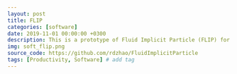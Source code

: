 ```yaml
---
layout: post
title: FLIP
categories: [software]
date: 2019-11-01 00:00:00 +0300
description: This is a prototype of Fluid Implicit Particle (FLIP) for fluid simulation which is widely applied in movie and game industry.
img: soft_flip.png
source_code: https://github.com/rdzhao/FluidImplicitParticle
tags: [Productivity, Software] # add tag
---
```

